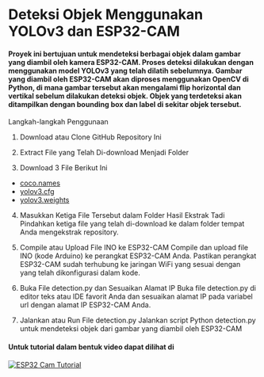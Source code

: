 # Deteksi Objek Menggunakan YOLOv3 dan ESP32-CAM

#### Proyek ini bertujuan untuk mendeteksi berbagai objek dalam gambar yang diambil oleh kamera ESP32-CAM. Proses deteksi dilakukan dengan menggunakan model YOLOv3 yang telah dilatih sebelumnya. Gambar yang diambil oleh ESP32-CAM akan diproses menggunakan OpenCV di Python, di mana gambar tersebut akan mengalami flip horizontal dan vertikal sebelum dilakukan deteksi objek. Objek yang terdeteksi akan ditampilkan dengan bounding box dan label di sekitar objek tersebut.

Langkah-langkah Penggunaan

1. Download atau Clone GitHub Repository Ini

2. Extract File yang Telah Di-download Menjadi Folder

3. Download 3 File Berikut Ini

- [coco.names](https://github.com/pjreddie/darknet/blob/master/data/coco.names)
- [yolov3.cfg](https://github.com/pjreddie/darknet/blob/master/cfg/yolov3.cfg)
- [yolov3.weights](https://pjreddie.com/media/files/yolov3.weights)

4. Masukkan Ketiga File Tersebut dalam Folder Hasil Ekstrak Tadi
   Pindahkan ketiga file yang telah di-download ke dalam folder tempat Anda mengekstrak repository.

5. Compile atau Upload File INO ke ESP32-CAM
   Compile dan upload file INO (kode Arduino) ke perangkat ESP32-CAM Anda. Pastikan perangkat ESP32-CAM sudah terhubung ke jaringan WiFi yang sesuai dengan yang telah dikonfigurasi dalam kode.

6. Buka File detection.py dan Sesuaikan Alamat IP
   Buka file detection.py di editor teks atau IDE favorit Anda dan sesuaikan alamat IP pada variabel url dengan alamat IP ESP32-CAM Anda.

7. Jalankan atau Run File detection.py
   Jalankan script Python detection.py untuk mendeteksi objek dari gambar yang diambil oleh ESP32-CAM

#### Untuk tutorial dalam bentuk video dapat dilihat di

[![ESP32 Cam Tutorial](https://img.youtube.com/vi/llEWoaSOo_U/0.jpg)](https://youtu.be/llEWoaSOo_U "Click to Watch!")
